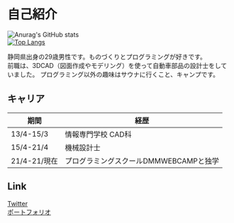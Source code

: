 # 自己紹介
![Anurag's GitHub stats](https://github-readme-stats.vercel.app/api?username=hikaru-webcamp&show_icons=true&theme=dark)  
[![Top Langs](https://github-readme-stats.vercel.app/api/top-langs/?username=hikaru-webcamp&layout=compact&theme=dracula)](https://github.com/anuraghazra/github-readme-stats)



静岡県出身の29歳男性です。ものづくりとプログラミングが好きです。  
前職は、3DCAD（図面作成やモデリング）を使って自動車部品の設計士をしていました。
プログラミング以外の趣味はサウナに行くこと、キャンプです。  

## キャリア
|  期間  |  経歴  |
| ---- | ---- |
|  13/4-15/3  |情報専門学校 CAD科|
|  15/4-21/4  |機械設計士|
|  21/4-21/現在  |プログラミングスクールDMMWEBCAMPと独学|


## Link
[Twitter](https://twitter.com/utyuzinpro)  
[ポートフォリオ](https://shuffle21.xyz/)

